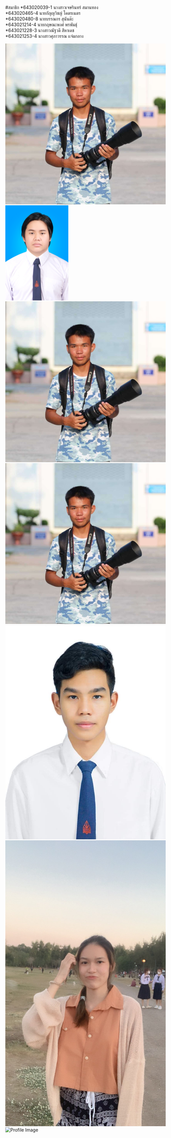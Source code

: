 #สมาชิก 
*643020039-1   นางสาวเจษรินทร์       สมานทอง    
*643020465-4   นายกัญญวิชญ์         โคตรเนตร    
*643020480-8   นายบรรณกร           สุนันต๊ะ   	
*643021214-4   นายกฤษณะพงศ์        พรพันธุ์   	
*643021228-3   นางสาวณัฐวดี         	สีหาเดช   	
*643021253-4   นางสาวศุภาวรรณ       เเจ่มกลาง

![Profile Image](media/JetsarinS.jpg)
![Profile Image](media/KanyawitD.jpg)
![Profile Image](media/BannakornS.jpg)
![Profile Image](media/BannakornS.jpg)
![Profile Image](media/KitsanapongP.jpg)
![Profile Image](media/NutwadeeS.jpg)
![Profile Image](media/SupawanJ.jpg)